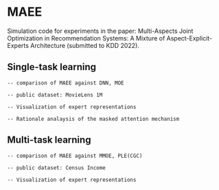 # MAEE

Simulation code for experiments in the paper: Multi-Aspects Joint Optimization in Recommendation Systems: A Mixture of Aspect-Explicit-Experts Architecture (submitted to KDD 2022).


Single-task learning
------------

    -- comparison of MAEE against DNN, MOE
    
    -- public dataset: MovieLens 1M
  
    -- Visualization of expert representations
  
    -- Rationale analaysis of the masked attention mechanism
  



Multi-task learning
------------

    -- comparison of MAEE against MMOE, PLE(CGC)
  
    -- public dataset: Census Income
  
    -- Visualization of expert representations
  
